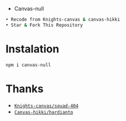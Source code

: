* Canvas-null
```bash
• Recode from Knights-canvas & canvas-hikki
• Star & Fork This Repository
```

# Instalation
```bash
npm i canvas-null
```

# Thanks
* [`Knights-canvas/squad-404`](https://github.com/squad-404)
* [`Canvas-hikki/hardianto`](https://github.com/hardianto-cpu)
